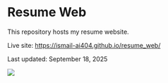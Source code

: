 # Resume Web

This repository hosts my resume website.

Live site: https://ismail-ai404.github.io/resume_web/

Last updated: September 18, 2025

![](https://i.pinimg.com/originals/3b/44/21/3b4421d2be741d6b2738a4960fbd8adc.gif)

